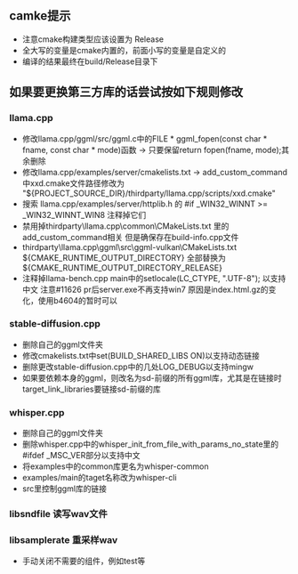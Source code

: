 
## camke提示
- 注意cmake构建类型应该设置为 Release
- 全大写的变量是cmake内置的，前面小写的变量是自定义的
- 编译的结果最终在build/Release目录下

## 如果要更换第三方库的话尝试按如下规则修改
### llama.cpp
- 修改llama.cpp/ggml/src/ggml.c中的FILE * ggml_fopen(const char * fname, const char * mode)函数 -> 只要保留return fopen(fname, mode);其余删除
- 修改llama.cpp/examples/server/cmakelists.txt -> add_custom_command中xxd.cmake文件路径修改为 "${PROJECT_SOURCE_DIR}/thirdparty/llama.cpp/scripts/xxd.cmake"
- 搜索 llama.cpp/examples/server/httplib.h 的 #if _WIN32_WINNT >= _WIN32_WINNT_WIN8 注释掉它们
- 禁用掉thirdparty\llama.cpp\common\CMakeLists.txt 里的add_custom_command相关 但是确保存在build-info.cpp文件
- thirdparty\llama.cpp\ggml\src\ggml-vulkan\CMakeLists.txt 
${CMAKE_RUNTIME_OUTPUT_DIRECTORY} 全部替换为 ${CMAKE_RUNTIME_OUTPUT_DIRECTORY_RELEASE}
- 注释掉llama-bench.cpp main中的setlocale(LC_CTYPE, ".UTF-8"); 以支持中文
注意#11626 pr后server.exe不再支持win7 原因是index.html.gz的变化，使用b4604的暂时可以

### stable-diffusion.cpp
- 删除自己的ggml文件夹
- 修改cmakelists.txt中set(BUILD_SHARED_LIBS ON)以支持动态链接
- 删除更改stable-diffusion.cpp中的几处LOG_DEBUG以支持mingw
- 如果要依赖本身的ggml，则改名为sd-前缀的所有ggml库，尤其是在链接时target_link_libraries要链接sd-前缀的库

### whisper.cpp
- 删除自己的ggml文件夹
- 删除whisper.cpp中的whisper_init_from_file_with_params_no_state里的#ifdef _MSC_VER部分以支持中文
- 将examples中的common库更名为whisper-common
- examples/main的taget名称改为whisper-cli
- src里控制ggml库的链接

### libsndfile 读写wav文件
### libsamplerate 重采样wav
- 手动关闭不需要的组件，例如test等